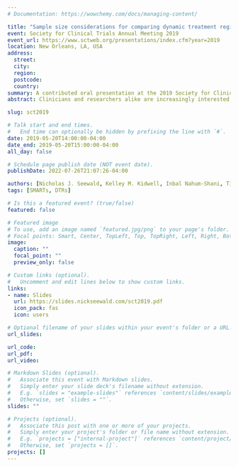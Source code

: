 ```yaml
---
# Documentation: https://wowchemy.com/docs/managing-content/

title: "Sample size considerations for comparing dynamic treatment regimens in a sequentially-randomized trial with a continuous longitudinal outcome"
event: Society for Clinical Trials Annual Meeting 2019
event_url: https://www.sctweb.org/presentations/index.cfm?year=2019
location: New Orleans, LA, USA
address:
  street:
  city:
  region:
  postcode:
  country:
summary: A contributed oral presentation at the 2019 Society for Clinical Trials Annual Meeting.
abstract: Clinicians and researchers alike are increasingly interested in how best to individualize interventions. A dynamic treatment regimen (DTR) is a sequence of pre-specified decision rules which guide the delivery of a sequence of treatments that are tailored to the changing needs of the individual. Sequentially-randomized trials are a research tool that can be used to inform the construction of effective DTRs. We introduce a method for computing sample size for such trials in which the primary aim is to compare two embedded DTRs using a continuous repeated-measures outcome collected over the entire study. The sample size method is based on a longitudinal analysis that accounts for unique features of the trial design. These features include modeling constraints and the over- or under-representation of different sequences of treatment (by design). We illustrate our methods using the ENGAGE study, a sequentially-randomized trial aimed at developing a DTR for re-engaging patients with alcohol and cocaine use disorders who have dropped out of treatment. 

slug: sct2019

# Talk start and end times.
#   End time can optionally be hidden by prefixing the line with `#`.
date: 2019-05-20T14:00:00-04:00
date_end: 2019-05-20T15:00:00-04:00
all_day: false

# Schedule page publish date (NOT event date).
publishDate: 2022-07-26T21:07:26-04:00

authors: [Nicholas J. Seewald, Kelley M. Kidwell, Inbal Nahum-Shani, Tianshuang Wu, James R. McKay, Daniel Almirall]
tags: [SMARTs, DTRs]

# Is this a featured event? (true/false)
featured: false

# Featured image
# To use, add an image named `featured.jpg/png` to your page's folder. 
# Focal points: Smart, Center, TopLeft, Top, TopRight, Left, Right, BottomLeft, Bottom, BottomRight.
image:
  caption: ""
  focal_point: ""
  preview_only: false

# Custom links (optional).
#   Uncomment and edit lines below to show custom links.
links:
- name: Slides
  url: https://slides.nickseewald.com/sct2019.pdf
  icon_pack: fas
  icon: users

# Optional filename of your slides within your event's folder or a URL.
url_slides:

url_code:
url_pdf:
url_video:

# Markdown Slides (optional).
#   Associate this event with Markdown slides.
#   Simply enter your slide deck's filename without extension.
#   E.g. `slides = "example-slides"` references `content/slides/example-slides.md`.
#   Otherwise, set `slides = ""`.
slides: ""

# Projects (optional).
#   Associate this post with one or more of your projects.
#   Simply enter your project's folder or file name without extension.
#   E.g. `projects = ["internal-project"]` references `content/project/deep-learning/index.md`.
#   Otherwise, set `projects = []`.
projects: []
---
```

